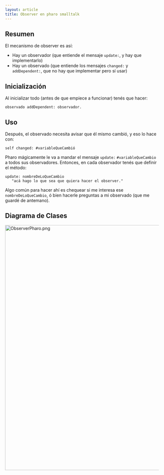 ```yaml
---
layout: article
title: Observer en pharo smalltalk
---
```


Resumen
-------

El mecanismo de observer es así:

-   Hay un observador (que entiende el mensaje `update:`, y hay que implementarlo)
-   Hay un observado (que entiende los mensajes `changed:` y `addDependent:`, que no hay que implementar pero sí usar)

Inicialización
--------------

Al inicializar todo (antes de que empiece a funcionar) tenés que hacer:

`observado addDependent: observador.`

Uso
---

Después, el observado necesita avisar que él mismo cambió, y eso lo hace con:

`self changed: #variableQueCambió`

Pharo mágicamente le va a mandar el mensaje `update:` `#variableQueCambio` a todos sus observadores. Entonces, en cada observador tenés que definir el método:

`update: nombreDeLoQueCambio`
`   "acá hago lo que sea que quiera hacer el observer."`

Algo común para hacer ahí es chequear si me interesa ese `nombreDeLoQueCambio`, ó bien hacerle preguntas a mi observado (que me guardé de antemano).

Diagrama de Clases
------------------

<img src="ObserverPharo.png" title="ObserverPharo.png" alt="ObserverPharo.png" width="800" />
